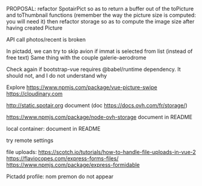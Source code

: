 PROPOSAL: refactor SpotairPict so as to return a buffer out of the toPicture and toThumbnail functions
(remember the way the picture size is computed: you will need it)
then refactor storage so as to compute the image size after having created Picture


API call photos/recent is broken

In pictadd, we can try to skip avion if immat is selected from list (instead of free text)
Same thing with the couple galerie-aerodrome

Check again if bootstrap-vue requires @babel/runtime dependency. It should not, and I do not understand why

Explore https://www.npmjs.com/package/vue-picture-swipe
https://cloudinary.com

http://static.spotair.org
	document
	(doc https://docs.ovh.com/fr/storage/)


https://www.npmjs.com/package/node-ovh-storage
	document in README

local container:
	document in README
	
try remote settings

file uploads:
	https://scotch.io/tutorials/how-to-handle-file-uploads-in-vue-2
	https://flaviocopes.com/express-forms-files/
	https://www.npmjs.com/package/express-formidable
	
Pictadd profile: nom premon do not appear


